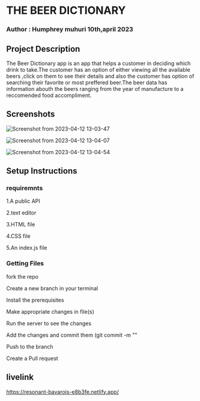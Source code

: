 # THE BEER DICTIONARY

### Author  : Humphrey muhuri 10th,april 2023

## Project Description

The Beer Dictionary app is an app that helps a customer in deciding which drink to take.The customer has an option of either viewing all the available beers ,click on them to see their details and also the customer has option of searching their favorite or most preffered beer.The beer data has information abouth the beers ranging from the year of manufacture to a reccomended food accompliment.

 ## Screenshots

 ![Screenshot from 2023-04-12 13-03-47](https://user-images.githubusercontent.com/127226487/231433319-d431512e-370b-4735-8fb3-d3bc904070b7.png)

 ![Screenshot from 2023-04-12 13-04-07](https://user-images.githubusercontent.com/127226487/231433591-6fc8f7bd-4182-4975-a80d-2f4d0d64ee01.png)

 ![Screenshot from 2023-04-12 13-04-54](https://user-images.githubusercontent.com/127226487/231433714-e8454fb9-51a3-49ea-8d40-35d43d460c55.png)

## Setup Instructions

### requiremnts

1.A public API

2.text editor 

3.HTML file

4.CSS file

5.An index.js file

### Getting Files

fork the repo

Create a new branch in your terminal

Install the prerequisites

Make appropriate changes in file(s)

Run the server to see the changes

Add the changes and commit them (git commit -m ""

Push to the branch

Create a Pull request







## livelink

https://resonant-bavarois-e8b3fe.netlify.app/